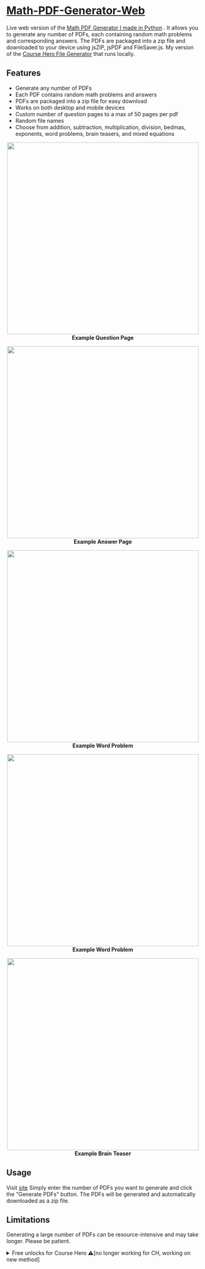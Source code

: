 
# [Math-PDF-Generator-Web](https://sankeer28.github.io/Math-PDF-Generator-Web/)
Live web version of the [Math PDF Generator I made in Python](https://github.com/sankeer28/Math-PDF-Generator)
 . It allows you to generate any number of PDFs, each containing random math problems and corresponding answers. The PDFs are packaged into a zip file and downloaded to your device using jsZIP, jsPDF and FileSaver.js. My version of the [Course Hero File Generator](https://herogeneratorpure.com/) that runs locally.

## Features

- Generate any number of PDFs
- Each PDF contains random math problems and answers
- PDFs are packaged into a zip file for easy download
- Works on both desktop and mobile devices
- Custom number of question pages to a max of 50 pages per pdf 
- Random file names
- Choose from addition, subtraction, multiplication, division, bedmas, exponents, word problems, brain teasers, and mixed equations


<p align="center">
  <img src="https://github.com/sankeer28/Math-PDF-Generator-Web/assets/112449287/3ca07614-d136-4f90-be82-e966388ec95b" width="500">
  <br>
  <b>Example Question Page</b>
</p>

<p align="center">
  <img src="https://github.com/sankeer28/Math-PDF-Generator-Web/assets/112449287/9406aaea-e355-4446-ad83-b778bd2a5e30" width="500">
  <br>
  <b>Example Answer Page</b>
</p>

<p align="center">
  <img src="https://github.com/user-attachments/assets/cfb96f25-6e66-4e47-a8e2-cc0f18001cf9" width="500">
  <br>
  <b>Example Word Problem</b>
</p>
<p align="center">
  <img src="https://github.com/user-attachments/assets/55f0f096-e7e2-414f-92ac-390f635dadee" width="500">
  <br>
  <b>Example Word Problem</b>
</p>

<p align="center">
  <img src="https://github.com/user-attachments/assets/066f891f-9999-4f5c-98e6-3b7ee47f57b5" width="500">
  <br>
  <b>Example Brain Teaser</b>
</p>




## Usage
Visit [site](https://sankeer28.github.io/Math-PDF-Generator-Web/)
Simply enter the number of PDFs  you want to generate and click the "Generate PDFs" button. The PDFs will be generated and automatically downloaded as a zip file.

## Limitations

Generating a large number of PDFs can be resource-intensive and may take longer. Please be patient.



<details>
  <summary>Free unlocks for Course Hero ⚠️[no longer working for CH, working on new method] </summary>
  
 ## How to get free unlocks for Course Hero (also works for Studocu)
1. Go to https://coursehero.com/upload

2. Make an account if you haven't already

3. Extract/open the .zip

4. Upload the documents to Coursehero

5. Select a random class for the documents

6. Wait for approval (Usually less than 10 minutes)

For every 10 documents, you will get 5 unlocks!

Note: Upload only 20 documents at a time.

Problem Type: "Equations only" [PATCHED]

#### Start the repo if you find this useful
  
  
</details>

  
